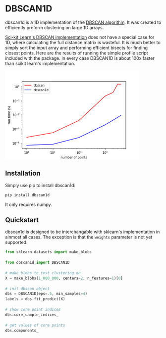 # DBSCAN1D
dbscan1d is a 1D implementation of the [DBSCAN algorithm](https://en.wikipedia.org/wiki/DBSCAN). It was created to efficiently
preform clustering on large 1D arrays. 

[Sci-kit Learn's DBSCAN implementation](https://scikit-learn.org/stable/modules/generated/sklearn.cluster.DBSCAN.html) does
not have a special case for 1D, where calculating the full distance matrix is wasteful. It is much better to simply sort
the input array and performing efficient bisects for finding closest points. Here are the results of running the simple
profile script included with the package. In every case DBSCAN1D is about 100x faster than scikit learn's implementation.

![image](profile_results.png) 

## Installation
Simply use pip to install dbscan1d:
```bash
pip install dbscan1d
```
It only requires numpy.

## Quickstart
dbscan1d is designed to be interchangable with sklearn's implementation in alnmost
all cases. The exception is that the `weights` parameter is not yet supported.

```python
from sklearn.datasets import make_blobs

from dbscan1d import DBSCAN1D

# make blobs to test clustering on
X = make_blobs(1_000_000, centers=2, n_features=1)[0]

# init dbscan object
dbs = DBSCAN1D(eps=.5, min_samples=4)
labels = dbs.fit_predict(X)

# show core point indices
dbs.core_sample_indices_

# get values of core points
dbs.components_
```